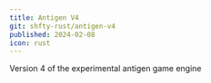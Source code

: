 ```yaml
---
title: Antigen V4
git: shfty-rust/antigen-v4
published: 2024-02-08
icon: rust
---
```


Version 4 of the experimental antigen game engine

